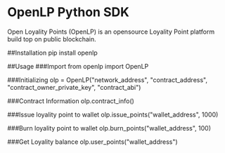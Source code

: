 # OpenLP Python SDK
Open Loyality Points (OpenLP) is an opensource Loyality Point platform build top on public blockchain.

##Installation
pip install openlp

##Usage
###Import
from openlp import OpenLP

###Initializing
olp = OpenLP("network_address", "contract_address", "contract_owner_private_key", "contract_abi")

###Contract Information
olp.contract_info()

###Issue loyality point to wallet
olp.issue_points("wallet_address", 1000)

###Burn loyality point to wallet
olp.burn_points("wallet_address", 100)

###Get Loyality balance
olp.user_points("wallet_address")